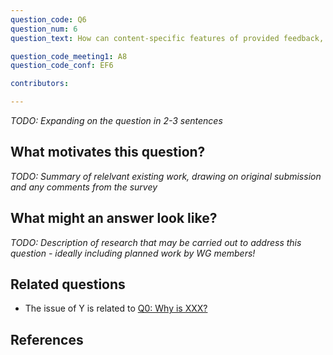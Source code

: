 ```yaml
---
question_code: Q6 
question_num: 6 
question_text: How can content-specific features of provided feedback, for instance explanations with examples versus generic explanations, support students' learning? 

question_code_meeting1: A8 
question_code_conf: EF6 

contributors: 

---
```

*TODO: Expanding on the question in 2-3 sentences*

## What motivates this question?

*TODO: Summary of relelvant existing work, drawing on original submission and any comments from the survey*

## What might an answer look like?

*TODO: Description of research that may be carried out to address this question - ideally including planned work by WG members!*

## Related questions

* The issue of Y is related to [Q0: Why is XXX?](Q0)

## References
